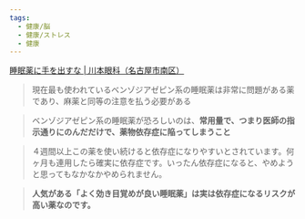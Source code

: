 ```yaml
---
tags:
  - 健康/脳
  - 健康/ストレス
  - 健康
---
```

[睡眠薬に手を出すな | 川本眼科（名古屋市南区）](https://www.kawamotoganka.com/tayori/3218/)

>現在最も使われているベンゾジアゼピン系の睡眠薬は非常に問題がある薬であり、麻薬と同等の注意を払う必要がある

>ベンゾジアゼピン系の睡眠薬が恐ろしいのは、**常用量で、つまり医師の指示通りにのんだだけで、薬物依存症に陥ってしまうこと**

>４週間以上この薬を使い続けると依存症になりやすいとされています。何ヶ月も連用したら確実に依存症です。いったん依存症になると、やめようと思ってもなかなかやめられません。

>**人気がある「よく効き目覚めが良い睡眠薬」は実は依存症になるリスクが高い薬なのです。**

